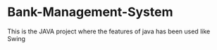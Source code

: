 # Bank-Management-System
This is the JAVA project where the features of java has been used like Swing 
